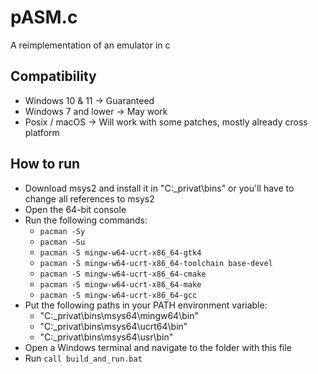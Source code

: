 # pASM.c
 A reimplementation of an emulator in c
 
## Compatibility
- Windows 10 & 11 -> Guaranteed
- Windows 7 and lower -> May work
- Posix / macOS -> Will work with some patches, mostly already cross platform

## How to run
- Download msys2 and install it in "C:\_privat\bins" or you'll have to change all references to msys2
- Open the 64-bit console
- Run the following commands:
  - ``pacman -Sy``
  - ``pacman -Su``
  - ``pacman -S mingw-w64-ucrt-x86_64-gtk4``
  - ``pacman -S mingw-w64-ucrt-x86_64-toolchain base-devel``
  - ``pacman -S mingw-w64-ucrt-x86_64-cmake``
  - ``pacman -S mingw-w64-ucrt-x86_64-make``
  - ``pacman -S mingw-w64-ucrt-x86_64-gcc``
- Put the following paths in your PATH environment variable:
  - "C:\_privat\bins\msys64\mingw64\bin"
  - "C:\_privat\bins\msys64\ucrt64\bin"
  - "C:\_privat\bins\msys64\usr\bin"
- Open a Windows terminal and navigate to the folder with this file
- Run ``call build_and_run.bat``
